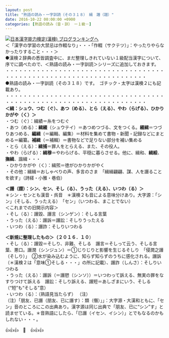 ```yaml
---
layout: post
title: "熟語の読み・一字訓読（その３１８）　緝　譖（譛）"
date: 2016-10-22 00:00:00 +0900
categories: [熟語の読み（音・訓）　ー１級－]
---
```


[![](/syuusyuu9701/assets/images/熟語の読み・一字訓読（その３１８）-緝-譖（譛）-br_c_3028_1.gif)](http://blog.with2.net/link.php?1659096:3028 "日本漢字能力検定(漢検) ブログランキングへ")[日本漢字能力検定(漢検) ブログランキングへ](http://blog.with2.net/link.php?1659096:3028)  
＜「漢字の学習の大禁忌は作輟なり」・・・「作輟（サクテツ）」：やったりやらなかったりすること・・・＞  
●漢検２辞典の悉皆調査中に、まだ整理しきれていない１級配当漢字について、序でに調べたので、＜熟語の読み・一字訓読＞シリーズに追加しておきます。  
・・・・・・・・・・・・・・・・・・・・・・・・・・・・・・・・・・・・・・・・・・・・・・・・・・・・・・・・・・・・・・・・・・・・  
●熟語の読み・一字訓読（その３１８）です。　ゴチック・太字は漢検２にも記載あり。  
・・・・・・・・・・・・・・・・・・・・・・・・・・・・・・・・・・・・・・・・・・・・・・・・・・・・・・・・・・・・・・・・・・・・  
**＜緝：シュウ、つむ（ぐ）、あつ（める）、とら（える）、やわ（らげる）、ひかりかがや（く）＞**　  
・つむ（ぐ）：緝績＝糸をつむぐ  
・あつ（める）：**緝綴**（シュウテイ）＝あつめつづる、文をつくる。**綴緝**＝つづりあつめる、**編緝**（＝編輯、編集）＝材料を集めて書物・新聞・記録などにまとめる＝編纂。**補緝**（＝補輯）＝書物などで足りない部分を補い集める  
・とら（える）：**緝捕**＝罪人をとらえる、また、その役人。  
・やわ（らげる）：**緝穆**＝やわらげる、平穏に暮らさせる。他に、緝和、**緝綏**、**撫緝**、諧緝・・・  
・ひかりかがや（く）：緝煕＝徳がひかりかがやく  
・その他：緝緝＝おしゃべりの声、多言のさま　「緝緝翩翩、謀、人を譖ることを欲す」（詩経・小雅・巷伯）  
  
**＜譖（譛）：シン、セン、そし（る）、うった（える）、いつわ（る）＞**　  
＊シン・センとも漢音・呉音　＊漢検２も音による意味分けあり。大字源：「シン」（そしる、うったえる）　「セン」（いつわる、まことでない）  
＜これまでの旧開示内容＞  
・そし（る）：譖毀、譖言（シンゲン）：そしる言葉  
・うった（える）：譖訴＝譖訟：そしりうったえる  
・いつわ（る）：譖詐：そしりいつわる  
  
**＜新規に整理したもの＞（２０１６．１０**）  
・そし（る）：譖毀＝そしり、非難、そしる　譖言＝そしって云う、そしる言葉、悪口。譖潤（シンジュン）＝①じりじりと影響を生じるそしり　「侵潤之譖（そしり）」　②水が染み込むように、知らず知らずのうちに感化される。譖訴（＊漢検２は「意味①そしる・・・」の所に記載）、譖詐（しんさ）：そしりいつわる  
・うった（える）：譖訴（＝譖愬（シンソ））＝いつわって訴える、無実の罪をなすりつけて訴える　譖訟：そしり訴える、譖短＝あしざまにいう、そしる　（“短”も“そしる”意）  
・いつわ（る）：（熟語見当たらず） （注）  
（注）「朋友、已譖（朋友、已に譖す）：類（僭）」」：大字源・大漢和ともに、「セン」音のところにこの出典あり。漢字源は同じ出典で「朋友、已に“シン”す」と読ませている。＊音熟語にしたら、「已譖（イセン、イシン）」とでもなるのかもしれない・・・。  
  
👍👍👍　🐒　👍👍👍  